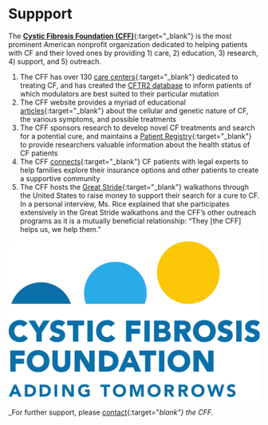 # Suppport

The [**Cystic Fibrosis Foundation (CFF)**](https://www.cff.org/){:target="_blank"} is the most prominent American nonprofit organization dedicated to helping patients with CF and their loved ones by providing 1) care, 2) education, 3) research, 4) support, and 5) outreach.

1. The CFF has over 130 [care centers](https://apps.cff.org/ccd){:target="_blank"} dedicated to treating CF, and has created the [CFTR2 database](https://cftr2.org/) to inform patients of which modulators are best suited to their particular mutation
2. The CFF website provides a myriad of educational [articles](https://www.cff.org/intro-cf){:target="_blank"} about the cellular and genetic nature of CF, the various symptoms, and possible treatments
3. The CFF sponsors research to develop novel CF treatments and search for a potential cure, and maintains a [Patient Registry](https://www.cff.org/medical-professionals/patient-registry){:target="_blank"} to provide researchers valuable information about the health status of CF patients
4. The CFF [connects](https://www.cff.org/support){:target="_blank"} CF patients with legal experts to help families explore their insurance options and other patients to create a supportive community
5. The CFF hosts the [Great Stride](https://fightcf.cff.org/site/SPageServer/?pagename=143_gs_landing_page){:target="_blank"} walkathons through the United States to raise money to support their search for a cure to CF. In a personal interview, Ms. Rice explained that she participates extensively in the Great Stride walkathons and the CFF’s other outreach programs as it is a mutually beneficial relationship: “They [the CFF] helps us, we help them.”

![Cystic Fibrosis Foundation Logo](img/cff.png)

_For further support, please [contact](https://www.cff.org/about-us/contact-us#for-help-with-insurance-financial-legal-and-other-issues){:target="_blank"} the CFF._
